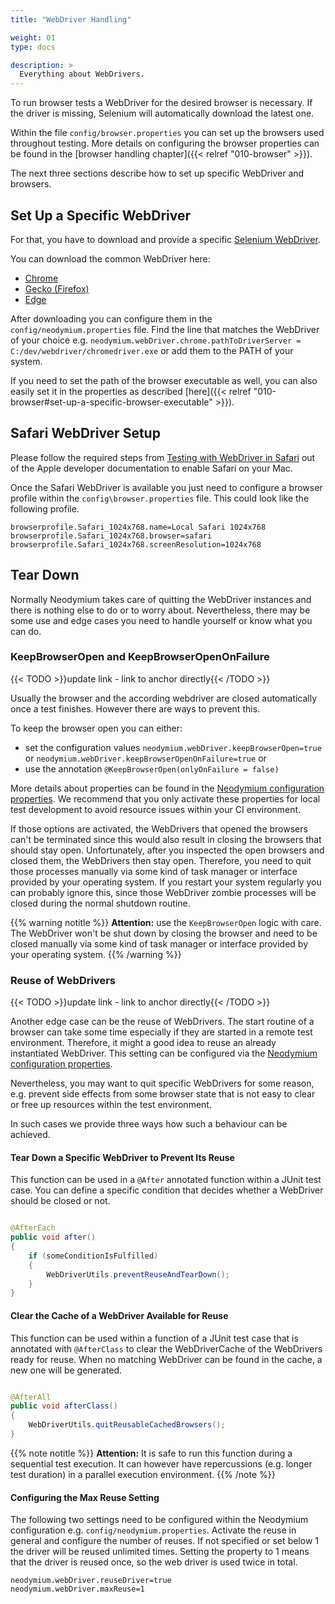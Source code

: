 ```yaml
---
title: "WebDriver Handling"

weight: 01
type: docs

description: >
  Everything about WebDrivers.
---
```


To run browser tests a WebDriver for the desired browser is necessary. If the driver is missing, Selenium will
automatically download the latest one.

Within the file `config/browser.properties` you can set up the browsers used throughout testing.
More details on configuring the browser properties can be found in the
[browser handling chapter]({{< relref "010-browser" >}}).

The next three sections describe how to set up specific WebDriver and browsers.

## Set Up a Specific WebDriver

For that, you have to download and provide a
specific [Selenium WebDriver](http://www.seleniumhq.org/projects/webdriver/).

You can download the common WebDriver here:

* [Chrome](https://googlechromelabs.github.io/chrome-for-testing/)
* [Gecko (Firefox)](https://github.com/mozilla/geckodriver/releases)
* [Edge](https://developer.microsoft.com/en-us/microsoft-edge/tools/webdriver/)

After downloading you can configure them in the `config/neodymium.properties` file. Find the line that matches the
WebDriver of your choice e.g. `neodymium.webDriver.chrome.pathToDriverServer =  C:/dev/webdriver/chromedriver.exe` or
add them to the PATH of your system.

If you need to set the path of the browser executable as well, you can also easily set it in the properties as described [here]({{< relref "010-browser#set-up-a-specific-browser-executable" >}}).

## Safari WebDriver Setup

Please follow the required steps
from [Testing with WebDriver in Safari](https://developer.apple.com/documentation/webkit/testing_with_webdriver_in_safari)
out of the Apple developer documentation to enable Safari on your Mac.

Once the Safari WebDriver is available you just need to configure a browser profile within the
`config\browser.properties` file. This could look like the following profile.

```properties
browserprofile.Safari_1024x768.name=Local Safari 1024x768
browserprofile.Safari_1024x768.browser=safari
browserprofile.Safari_1024x768.screenResolution=1024x768
```

## Tear Down

Normally Neodymium takes care of quitting the WebDriver instances and there is nothing else to do or to worry about.
Nevertheless, there may be some use and edge cases you need to handle yourself or know what you can do.

### KeepBrowserOpen and KeepBrowserOpenOnFailure

{{< TODO >}}update link - link to anchor directly{{< /TODO >}}

Usually the browser and the according webdriver are closed automatically once a test finishes. However there are 
ways to prevent this. 

To keep the browser open you can either:
- set the configuration values `neodymium.webDriver.keepBrowserOpen=true` or `neodymium.webDriver.keepBrowserOpenOnFailure=true` or
- use the annotation `@KeepBrowserOpen(onlyOnFailure = false)`

More details about properties can be found in the [Neodymium configuration properties](Neodymium-configuration-properties).
We recommend that you only activate these properties for local test development to avoid resource issues within your CI
environment.

If those options are activated, the WebDrivers that opened the browsers can't be terminated since this would also result
in closing the browsers that should stay open. Unfortunately, after you inspected the open browsers and closed them, the
WebDrivers then stay open. Therefore, you need to quit those processes manually via some kind of task manager or
interface provided by your operating system. If you restart your system regularly you can probably ignore this, since
those WebDriver zombie processes will be closed during the normal shutdown routine.

{{% warning notitle %}}
**Attention:** use the `KeepBrowserOpen` logic with care. The WebDriver won't be shut down by
closing the browser and need to be closed manually via some kind of task manager or interface provided by your operating
system.
{{% /warning %}}

### Reuse of WebDrivers

{{< TODO >}}update link - link to anchor directly{{< /TODO >}}

Another edge case can be the reuse of WebDrivers. The start routine of a browser can take some time especially if they
are started in a remote test environment. Therefore, it might a good idea to reuse an already instantiated WebDriver. This
setting can be configured via the [Neodymium configuration properties](Neodymium-configuration-properties).

Nevertheless, you may want to quit specific WebDrivers for some reason, e.g. prevent side effects from some browser
state that is not easy to clear or free up resources within the test environment.

In such cases we provide three ways how such a behaviour can be achieved.

#### Tear Down a Specific WebDriver to Prevent Its Reuse

This function can be used in a `@After` annotated function within a JUnit test case. You can define a specific condition
that decides whether a WebDriver should be closed or not.

```Java

@AfterEach
public void after()
{
    if (someConditionIsFulfilled)
    {
        WebDriverUtils.preventReuseAndTearDown();
    }
}
```

#### Clear the Cache of a WebDriver Available for Reuse

This function can be used within a function of a JUnit test case that is annotated with `@AfterClass` to clear the
WebDriverCache of the WebDrivers ready for reuse. When no matching WebDriver can be found in the cache, a new one will
be generated.

```Java

@AfterAll
public void afterClass()
{
    WebDriverUtils.quitReusableCachedBrowsers();
}
```

{{% note notitle %}}
**Attention:** It is safe to run this function during a sequential test execution. It can however have repercussions
(e.g. longer test duration) in a parallel execution environment.
{{% /note %}}

#### Configuring the Max Reuse Setting

The following two settings need to be configured within the Neodymium configuration e.g. `config/neodymium.properties`.
Activate the reuse in general and configure the number of reuses. If not specified or set below 1 the driver will be
reused unlimited times. Setting the property to 1 means that the driver is reused once, so the web driver is used twice
in total.

```properties
neodymium.webDriver.reuseDriver=true
neodymium.webDriver.maxReuse=1
```
